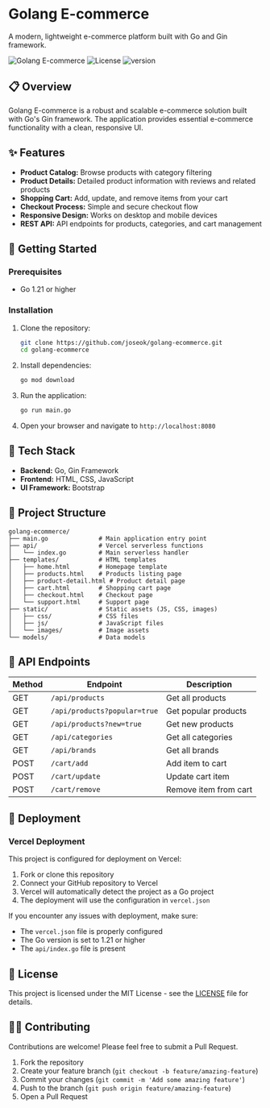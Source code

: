 # Golang E-commerce

A modern, lightweight e-commerce platform built with Go and Gin framework.

![Golang E-commerce](https://img.shields.io/badge/Go-E-commerce-blue)
![License](https://img.shields.io/badge/license-MIT-green)
![version](https://img.shields.io/badge/version-1.0.0-blue)

## 📋 Overview

Golang E-commerce is a robust and scalable e-commerce solution built with Go's Gin framework. The application provides essential e-commerce functionality with a clean, responsive UI.

## ✨ Features

- **Product Catalog:** Browse products with category filtering
- **Product Details:** Detailed product information with reviews and related products
- **Shopping Cart:** Add, update, and remove items from your cart
- **Checkout Process:** Simple and secure checkout flow
- **Responsive Design:** Works on desktop and mobile devices
- **REST API:** API endpoints for products, categories, and cart management

## 🚀 Getting Started

### Prerequisites

- Go 1.21 or higher


### Installation

1. Clone the repository:
   ```bash
   git clone https://github.com/joseok/golang-ecommerce.git
   cd golang-ecommerce
   ```

2. Install dependencies:
   ```bash
   go mod download
   ```

3. Run the application:
   ```bash
   go run main.go
   ```

4. Open your browser and navigate to `http://localhost:8080`

## 🔧 Tech Stack

- **Backend:** Go, Gin Framework
- **Frontend:** HTML, CSS, JavaScript
- **UI Framework:** Bootstrap

## 📁 Project Structure

```
golang-ecommerce/
├── main.go              # Main application entry point
├── api/                 # Vercel serverless functions
│   └── index.go         # Main serverless handler
├── templates/           # HTML templates
│   ├── home.html        # Homepage template
│   ├── products.html    # Products listing page
│   ├── product-detail.html # Product detail page
│   ├── cart.html        # Shopping cart page
│   ├── checkout.html    # Checkout page
│   └── support.html     # Support page
├── static/              # Static assets (JS, CSS, images)
│   ├── css/             # CSS files
│   ├── js/              # JavaScript files
│   └── images/          # Image assets
└── models/              # Data models
```

## 🔄 API Endpoints

| Method | Endpoint | Description |
|--------|----------|-------------|
| GET | `/api/products` | Get all products |
| GET | `/api/products?popular=true` | Get popular products |
| GET | `/api/products?new=true` | Get new products |
| GET | `/api/categories` | Get all categories |
| GET | `/api/brands` | Get all brands |
| POST | `/cart/add` | Add item to cart |
| POST | `/cart/update` | Update cart item |
| POST | `/cart/remove` | Remove item from cart |

## 🚀 Deployment

### Vercel Deployment

This project is configured for deployment on Vercel:

1. Fork or clone this repository
2. Connect your GitHub repository to Vercel
3. Vercel will automatically detect the project as a Go project
4. The deployment will use the configuration in `vercel.json`

If you encounter any issues with deployment, make sure:
- The `vercel.json` file is properly configured
- The Go version is set to 1.21 or higher
- The `api/index.go` file is present

## 📝 License

This project is licensed under the MIT License - see the [LICENSE](LICENSE) file for details.

## 👨‍💻 Contributing

Contributions are welcome! Please feel free to submit a Pull Request.

1. Fork the repository
2. Create your feature branch (`git checkout -b feature/amazing-feature`)
3. Commit your changes (`git commit -m 'Add some amazing feature'`)
4. Push to the branch (`git push origin feature/amazing-feature`)
5. Open a Pull Request 

